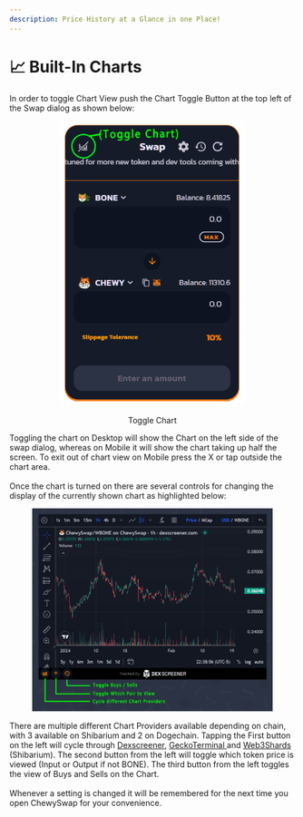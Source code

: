 ```yaml
---
description: Price History at a Glance in one Place!
---
```


# 📈 Built-In Charts

In order to toggle Chart View push the Chart Toggle Button at the top left of the Swap dialog as shown below:

<div align="center">

<figure><img src="../../.gitbook/assets/ToggleChart (1).png" alt="" width="325"><figcaption><p>Toggle Chart</p></figcaption></figure>

</div>

Toggling the chart on Desktop will show the Chart on the left side of the swap dialog, whereas on Mobile it will show the chart taking up half the screen. To exit out of chart view on Mobile press the X or tap outside the chart area.\
\
Once the chart is turned on there are several controls for changing the display of the currently shown chart as highlighted below:

<figure><img src="../../.gitbook/assets/image (1).png" alt=""><figcaption></figcaption></figure>

There are multiple different Chart Providers available depending on chain, with 3 available on Shibarium and 2 on Dogechain. Tapping the First button on the left will cycle through [Dexscreener](https://dexscreener.com/shibarium), [GeckoTerminal ](https://www.geckoterminal.com/shibarium/chewyswap/pools)and [Web3Shards ](https://web3shards.io/)(Shibarium). The second button from the left will toggle which token price is viewed (Input or Output if not BONE). The third button from the left toggles the view of Buys and Sells on the Chart.\
\
Whenever a setting is changed it will be remembered for the next time you open ChewySwap for your convenience.&#x20;
